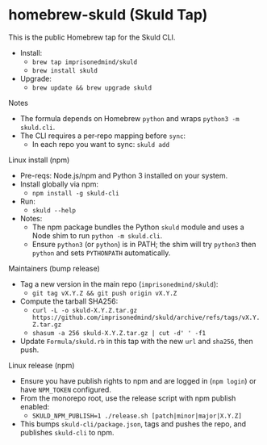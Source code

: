 # homebrew-skuld (Skuld Tap)

This is the public Homebrew tap for the Skuld CLI.

- Install:
  - `brew tap imprisonedmind/skuld`
  - `brew install skuld`
- Upgrade:
  - `brew update && brew upgrade skuld`

Notes
- The formula depends on Homebrew `python` and wraps `python3 -m skuld.cli`.
- The CLI requires a per‑repo mapping before `sync`:
  - In each repo you want to sync: `skuld add`

Linux install (npm)
- Pre-reqs: Node.js/npm and Python 3 installed on your system.
- Install globally via npm:
  - `npm install -g skuld-cli`
- Run:
  - `skuld --help`
- Notes:
  - The npm package bundles the Python `skuld` module and uses a Node shim to run `python -m skuld.cli`.
  - Ensure `python3` (or `python`) is in PATH; the shim will try `python3` then `python` and sets `PYTHONPATH` automatically.

Maintainers (bump release)
- Tag a new version in the main repo (`imprisonedmind/skuld`):
  - `git tag vX.Y.Z && git push origin vX.Y.Z`
- Compute the tarball SHA256:
  - `curl -L -o skuld-X.Y.Z.tar.gz https://github.com/imprisonedmind/skuld/archive/refs/tags/vX.Y.Z.tar.gz`
  - `shasum -a 256 skuld-X.Y.Z.tar.gz | cut -d' ' -f1`
- Update `Formula/skuld.rb` in this tap with the new `url` and `sha256`, then push.

Linux release (npm)
- Ensure you have publish rights to npm and are logged in (`npm login`) or have `NPM_TOKEN` configured.
- From the monorepo root, use the release script with npm publish enabled:
  - `SKULD_NPM_PUBLISH=1 ./release.sh [patch|minor|major|X.Y.Z]`
- This bumps `skuld-cli/package.json`, tags and pushes the repo, and publishes `skuld-cli` to npm.
